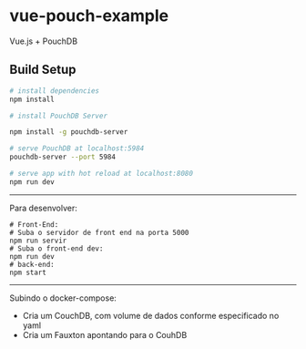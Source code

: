 # vue-pouch-example

Vue.js + PouchDB

## Build Setup

``` bash
# install dependencies
npm install

# install PouchDB Server

npm install -g pouchdb-server

# serve PouchDB at localhost:5984
pouchdb-server --port 5984

# serve app with hot reload at localhost:8080
npm run dev
```


---

Para desenvolver:

    # Front-End:
    # Suba o servidor de front end na porta 5000
    npm run servir
    # Suba o front-end dev:
    npm run dev
    # back-end:
    npm start
    
    
-----------

Subindo o docker-compose:

- Cria um CouchDB, com volume de dados conforme especificado no yaml
- Cria um Fauxton apontando para o CouhDB